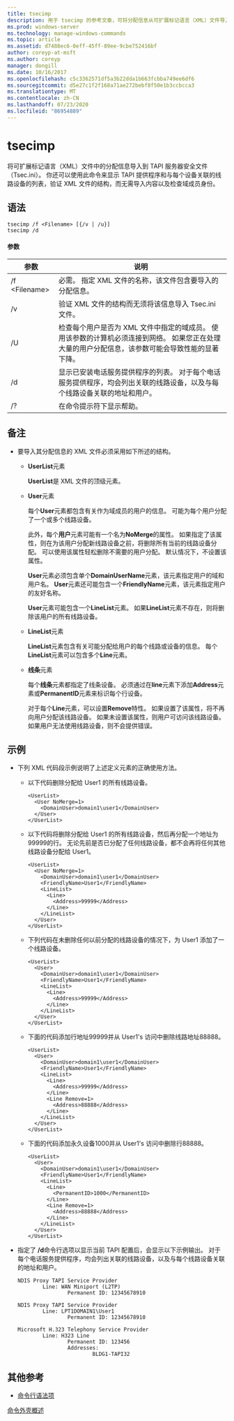 ```yaml
---
title: tsecimp
description: 用于 tsecimp 的参考文章，可将分配信息从可扩展标记语言（XML）文件导入到 TAPI 服务器安全文件（Tsec.ini）。
ms.prod: windows-server
ms.technology: manage-windows-commands
ms.topic: article
ms.assetid: d7488ec6-0eff-45ff-89ee-9cbe752416bf
author: coreyp-at-msft
ms.author: coreyp
manager: dongill
ms.date: 10/16/2017
ms.openlocfilehash: c5c3362571df5a3b22dda1b663fcbba749ee6df6
ms.sourcegitcommit: d5e27c1f2f168a71ae272bebf8f50e1b3ccbcca3
ms.translationtype: MT
ms.contentlocale: zh-CN
ms.lasthandoff: 07/23/2020
ms.locfileid: "86954889"
---
```

# <a name="tsecimp"></a>tsecimp

将可扩展标记语言（XML）文件中的分配信息导入到 TAPI 服务器安全文件（Tsec.ini）。 你还可以使用此命令来显示 TAPI 提供程序和与每个设备关联的线路设备的列表，验证 XML 文件的结构，而无需导入内容以及检查域成员身份。

## <a name="syntax"></a>语法

```
tsecimp /f <Filename> [{/v | /u}]
tsecimp /d
```

#### <a name="parameters"></a>参数

|参数|说明|
|---------|-----------|
|/f \<Filename>|必需。 指定 XML 文件的名称，该文件包含要导入的分配信息。|
|/v|验证 XML 文件的结构而无须将该信息导入 Tsec.ini 文件。|
|/U|检查每个用户是否为 XML 文件中指定的域成员。 使用该参数的计算机必须连接到网络。 如果您正在处理大量的用户分配信息，该参数可能会导致性能的显著下降。|
|/d|显示已安装电话服务提供程序的列表。 对于每个电话服务提供程序，均会列出关联的线路设备，以及与每个线路设备关联的地址和用户。|
|/?|在命令提示符下显示帮助。|

## <a name="remarks"></a>备注

-   要导入其分配信息的 XML 文件必须采用如下所述的结构。
    -   **UserList**元素

        **UserList**是 XML 文件的顶级元素。
    -   **User**元素

        每个**User**元素都包含有关作为域成员的用户的信息。 可能为每个用户分配了一个或多个线路设备。

        此外，每个**用户**元素可能有一个名为**NoMerge**的属性。 如果指定了该属性，则在为该用户分配新线路设备之前，将删除所有当前的线路设备分配。 可以使用该属性轻松删除不需要的用户分配。 默认情况下，不设置该属性。

        **User**元素必须包含单个**DomainUserName**元素，该元素指定用户的域和用户名。 **User**元素还可能包含一个**FriendlyName**元素，该元素指定用户的友好名称。

        **User**元素可能包含一个**LineList**元素。 如果**LineList**元素不存在，则将删除该用户的所有线路设备。
    -   **LineList**元素

        **LineList**元素包含有关可能分配给用户的每个线路或设备的信息。 每个**LineList**元素可以包含多个**Line**元素。
    -   **线条**元素

        每个**线条**元素都指定了线条设备。 必须通过在**line**元素下添加**Address**元素或**PermanentID**元素来标识每个行设备。

        对于每个**Line**元素，可以设置**Remove**特性。 如果设置了该属性，将不再向用户分配该线路设备。 如果未设置该属性，则用户可访问该线路设备。 如果用户无法使用线路设备，则不会提供错误。

## <a name="examples"></a>示例
- 下列 XML 代码段示例说明了上述定义元素的正确使用方法。
  - 以下代码删除分配给 User1 的所有线路设备。
    ```
    <UserList>
      <User NoMerge=1>
        <DomainUser>domain1\user1</DomainUser>
      </User>
    </UserList>
    ```
  - 以下代码将删除分配给 User1 的所有线路设备，然后再分配一个地址为99999的行。 无论先前是否已分配了任何线路设备，都不会再将任何其他线路设备分配给 User1。
    ```
    <UserList>
      <User NoMerge=1>
        <DomainUser>domain1\user1</DomainUser>
        <FriendlyName>User1</FriendlyName>
        <LineList>
          <Line>
            <Address>99999</Address>
          </Line>
        </LineList>
      </User>
    </UserList>
    ```
  - 下列代码在未删除任何以前分配的线路设备的情况下，为 User1 添加了一个线路设备。
    ```
    <UserList>
      <User>
        <DomainUser>domain1\user1</DomainUser>
        <FriendlyName>User1</FriendlyName>
        <LineList>
          <Line>
            <Address>99999</Address>
          </Line>
        </LineList>
      </User>
    </UserList>
    ```
  - 下面的代码添加行地址99999并从 User1's 访问中删除线路地址88888。
    ```
    <UserList>
      <User>
        <DomainUser>domain1\user1</DomainUser>
        <FriendlyName>User1</FriendlyName>
        <LineList>
          <Line>
            <Address>99999</Address>
          </Line>
          <Line Remove=1>
            <Address>88888</Address>
          </Line>
        </LineList>
      </User>
    </UserList>
    ```
  - 下面的代码添加永久设备1000并从 User1's 访问中删除行88888。
    ```
    <UserList>
      <User>
        <DomainUser>domain1\user1</DomainUser>
        <FriendlyName>User1</FriendlyName>
        <LineList>
          <Line>
            <PermanentID>1000</PermanentID>
          </Line>
          <Line Remove=1>
            <Address>88888</Address>
          </Line>
        </LineList>
      </User>
    </UserList>
    ```

-   指定了 **/d**命令行选项以显示当前 TAPI 配置后，会显示以下示例输出。 对于每个电话服务提供程序，均会列出关联的线路设备，以及与每个线路设备关联的地址和用户。
    ```
    NDIS Proxy TAPI Service Provider
            Line: WAN Miniport (L2TP)
                    Permanent ID: 12345678910

    NDIS Proxy TAPI Service Provider
            Line: LPT1DOMAIN1\User1
                    Permanent ID: 12345678910

    Microsoft H.323 Telephony Service Provider
            Line: H323 Line
                    Permanent ID: 123456
                    Addresses:
                            BLDG1-TAPI32

    ```

## <a name="additional-references"></a>其他参考

- [命令行语法项](command-line-syntax-key.md)

[命令外壳概述](/previous-versions/windows/it-pro/windows-server-2003/cc737438(v=ws.10))
